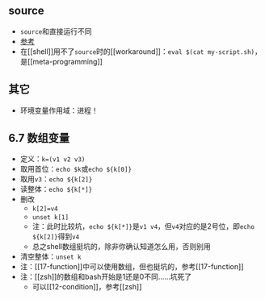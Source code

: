## source
- `source`和直接运行不同
- [参考](https://blog.csdn.net/weixin_44815943/article/details/109353439#:~:text=source%E5%91%BD%E4%BB%A4%201%20%E8%AF%AD%E6%B3%95%EF%BC%9Asource%20filename%20%5Barguments%5D%202%20%E8%BF%94%E5%9B%9E%E5%80%BC%EF%BC%9A%E9%80%80%E5%87%BA%E7%8A%B6%E6%80%81%E7%A0%81,3%20%E5%8F%82%E6%95%B0%EF%BC%9A%E4%BC%A0%E9%80%92%E7%BB%99filename%E7%9A%84%E5%8F%82%E6%95%B0%204%20%E5%8A%9F%E8%83%BD%EF%BC%9Asource%E6%98%AFbash%20shell%E7%9A%84%E5%86%85%E7%BD%AE%E5%91%BD%E4%BB%A4%EF%BC%8C%E7%94%A8%E4%BA%8E%20%E8%AF%BB%E5%8F%96filename%E8%84%9A%E6%9C%AC%E6%96%87%E4%BB%B6%E4%B8%AD%E7%9A%84%E5%91%BD%E4%BB%A4%EF%BC%8C%E5%B9%B6%E5%9C%A8%E5%BD%93%E5%89%8Dshell%E6%89%A7%E8%A1%8C%20%E3%80%82%20%E7%94%B1%E4%BA%8Efilename%E7%9A%84%E6%89%A7%E8%A1%8C%E7%8E%AF%E5%A2%83%E6%98%AF%E5%9C%A8%E5%BD%93%E5%89%8Dshell%EF%BC%8C%E5%9B%A0%E6%AD%A4%E5%B8%B8%E7%94%A8source%E5%91%BD%E4%BB%A4%E5%9C%A8%E9%85%8D%E7%BD%AE%E6%96%87%E4%BB%B6%E6%94%B9%E5%8F%98%E5%90%8E%EF%BC%8C%E9%87%8D%E6%96%B0%E6%89%A7%E8%A1%8C%E9%85%8D%E7%BD%AE%E6%96%87%E4%BB%B6%EF%BC%8C%E9%81%BF%E5%85%8D%E9%87%8D%E6%96%B0%E7%99%BB%E5%BD%95%E3%80%82)
- 在[[shell]]用不了`source`时的[[workaround]]：`eval $(cat my-script.sh)`，是[[meta-programming]]
## 其它
- 环境变量作用域：进程！
## 6.7 数组变量
- 定义：`k=(v1 v2 v3)`
- 取用首位：`echo $k`或`echo ${k[0]}`
- 取用`v3`：`echo ${k[2]}`
- 读整体：`echo ${k[*]}`
- 删改
  - `k[2]=v4`
  - `unset k[1]`
  - 注：此时比较坑，`echo ${k[*]}`是`v1 v4`，但`v4`对应的是2号位，即`echo ${k[2]}`得到`v4`
  - 总之shell数组挺坑的，除非你确认知道怎么用，否则别用
- 清空整体：`unset k`
- 注：[[17-function]]中可以使用数组，但也挺坑的，参考[[17-function]]
- 注：[[zsh]]的数组和bash开始是1还是0不同……坑死了
  - 可以[[12-condition]]，参考[[zsh]]